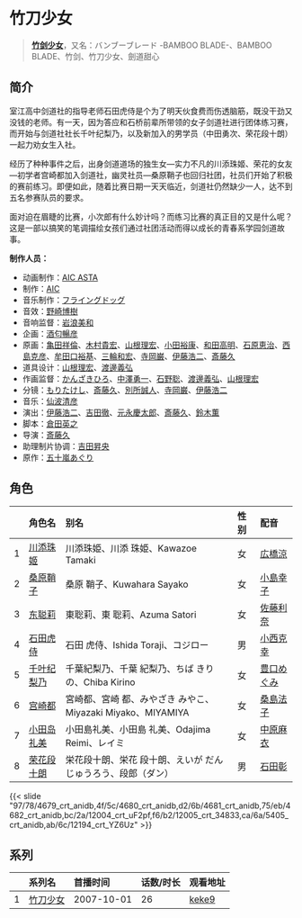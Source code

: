 # 竹刀少女


> <u>**[竹剑少女](https://bgm.tv/subject/1272)**</u>，又名：バンブーブレード -BAMBOO BLADE-、BAMBOO BLADE、竹剑、竹刀少女、劍道甜心

## 简介

室江高中剑道社的指导老师石田虎侍是个为了明天伙食费而伤透脑筋，既没干劲又没钱的老师。有一天，因为答应和石桥前辈所带领的女子剑道社进行团体练习赛，而开始与剑道社社长千叶纪梨乃，以及新加入的男学员（中田勇次、荣花段十朗）一起力劝女生入社。

经历了种种事件之后，出身剑道道场的独生女—实力不凡的川添珠姬、荣花的女友—初学者宫崎都加入剑道社，幽灵社员—桑原鞘子也回归社团，社员们开始了积极的赛前练习。即便如此，随着比赛日期一天天临近，剑道社仍然缺少一人，达不到五名参赛队员的要求。

面对迫在眉睫的比赛，小次郎有什么妙计吗？而练习比赛的真正目的又是什么呢？
这是一部以搞笑的笔调描绘女孩们通过社团活动而得以成长的青春系学园剑道故事。

**制作人员：**
- 动画制作：[AIC ASTA](https://bgm.tv/person/29036)
- 制作：[AIC](https://bgm.tv/person/402)
- 音乐制作：[フライングドッグ](https://bgm.tv/person/3440)
- 音效：[野崎博樹](https://bgm.tv/person/28052)
- 音响监督：[岩浪美和](https://bgm.tv/person/231)
- 企画：[酒匂暢彦](https://bgm.tv/person/3597)
- 原画：[亀田祥倫](https://bgm.tv/person/8611)、[木村貴宏](https://bgm.tv/person/419)、[山根理宏](https://bgm.tv/person/6058)、[小田裕康](https://bgm.tv/person/12433)、[和田高明](https://bgm.tv/person/7519)、[石原恵治](https://bgm.tv/person/2884)、[西島克彦](https://bgm.tv/person/712)、[牟田口裕基](https://bgm.tv/person/14511)、[三輪和宏](https://bgm.tv/person/11562)、[寺岡巌](https://bgm.tv/person/11592)、[伊藤浩二](https://bgm.tv/person/1966)、[斎藤久](https://bgm.tv/person/3486)
- 道具设计：[山根理宏](https://bgm.tv/person/6058)、[渡邊義弘](https://bgm.tv/person/3104)
- 作画监督：[かんざきひろ](https://bgm.tv/person/6012)、[中澤勇一](https://bgm.tv/person/11380)、[石野聡](https://bgm.tv/person/114)、[渡邊義弘](https://bgm.tv/person/3104)、[山根理宏](https://bgm.tv/person/6058)
- 分镜：[もりたけし](https://bgm.tv/person/184)、[斎藤久](https://bgm.tv/person/3486)、[別所誠人](https://bgm.tv/person/3702)、[寺岡巌](https://bgm.tv/person/11592)、[伊藤浩二](https://bgm.tv/person/1966)
- 音乐：[仙波清彦](https://bgm.tv/person/34903)
- 演出：[伊藤浩二](https://bgm.tv/person/1966)、[吉田徹](https://bgm.tv/person/418)、[元永慶太郎](https://bgm.tv/person/702)、[斎藤久](https://bgm.tv/person/3486)、[鈴木薫](https://bgm.tv/person/13047)
- 脚本：[倉田英之](https://bgm.tv/person/375)
- 导演：[斎藤久](https://bgm.tv/person/3486)
- 助理制片协调：[吉田昇央](https://bgm.tv/person/49481)
- 原作：[五十嵐あぐり](https://bgm.tv/person/6300)

## 角色

|     |   角色名   |   别名  | 性别 |  配音  |
|:--- |:------  |:----      |:---  |:--   |
| 1 | [川添珠姬](https://bgm.tv/character/4679) | 川添珠姫、川添 珠姫、Kawazoe Tamaki | 女 | [広橋涼](https://bgm.tv/person/4165) |
| 2 | [桑原鞘子](https://bgm.tv/character/4680) | 桑原 鞘子、Kuwahara Sayako | 女 | [小島幸子](https://bgm.tv/person/4430) |
| 3 | [东聪莉](https://bgm.tv/character/4681) | 東聡莉、東 聡莉、Azuma Satori | 女 | [佐藤利奈](https://bgm.tv/person/4670) |
| 4 | [石田虎侍](https://bgm.tv/character/4682) | 石田 虎侍、Ishida Toraji、コジロー | 男 | [小西克幸](https://bgm.tv/person/3861) |
| 5 | [千叶纪梨乃](https://bgm.tv/character/12004) | 千葉紀梨乃、千葉 紀梨乃、ちば きりの、Chiba Kirino | 女 | [豊口めぐみ](https://bgm.tv/person/3866) |
| 6 | [宫崎都](https://bgm.tv/character/12005) | 宮崎都、宮崎 都、みやざき みやこ、Miyazaki Miyako、MIYAMIYA | 女 | [桑島法子](https://bgm.tv/person/3867) |
| 7 | [小田岛礼美](https://bgm.tv/character/5405) | 小田島礼美、小田島 礼美、Odajima Reimi、レイミ | 女 | [中原麻衣](https://bgm.tv/person/4145) |
| 8 | [荣花段十朗](https://bgm.tv/character/12194) | 栄花段十朗、栄花 段十朗、えいが だんじゅうろう、段郎（ダン） | 男 | [石田彰](https://bgm.tv/person/3927) |

{{< slide "97/78/4679_crt_anidb,4f/5c/4680_crt_anidb,d2/6b/4681_crt_anidb,75/eb/4682_crt_anidb,bc/2a/12004_crt_uF2pf,f6/b2/12005_crt_34833,ca/6a/5405_crt_anidb,ab/6c/12194_crt_YZ6Uz" >}}

## 系列

|     | 系列名  | 首播时间       | 话数/时长 | 观看地址                                                    |
| :-- | :--- | :--------- | :---- | :------------------------------------------------------ |
| 1   |[竹刀少女](https://bgm.tv/subject/1272)| 2007-10-01 | 26    | [keke9](https://www.keke9.app/play/24207-4-190865.html) |



